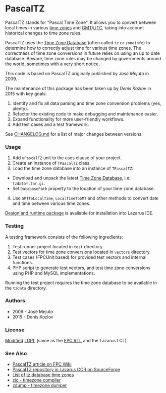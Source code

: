 # PascalTZ

PascalTZ stands for "Pascal Time Zone". It allows you to convert between local times in various [time zones](http://en.wikipedia.org/wiki/Time_zone) and [GMT](http://en.wikipedia.org/wiki/Gmt)/[UTC](http://en.wikipedia.org/wiki/Coordinated_Universal_Time), taking into account historical changes to time zone rules.

PascalTZ uses the [Time Zone Database](https://www.iana.org/time-zones) (often called `tz` or `zoneinfo`) to determine how to correctly adjust time for various time zones. The correctness of time zone conversions in future relies on using an up to date database. Beware, time zone rules may be changed by governments around the world, sometimes with a very short notice.

This code is based on PascalTZ originally published by *José Mejuto* in 2009.

The maintenance of this package has been taken up by *Denis Kozlov* in 2015 with key goals:

1. Identify and fix all data parsing and time zone conversion problems (yes, plenty).
2. Refactor the existing code to make debugging and maintenance easier.
3. Expand functionality for more user-friendly workflows.
4. Add test cases and a test framework.

See [CHANGELOG.md](CHANGELOG.md) for a list of major changes between versions.

### Usage

1. Add `uPascalTZ` unit to the uses clause of your project.
2. Create an instance of `TPascalTZ` class.
3. Load the time zone database into an instance of `TPascalTZ`:
  - Download and unpack the latest [Time Zone Database](https://www.iana.org/time-zones), i.e. `tzdata*.tar.gz`.
  - Set `DatabasePath` property to the location of your time zone database.
4. Use `GMTToLocalTime`, `LocalTimeToGMT` and other methods to convert date and time between various time zones.

[Design and runtime package](package) is available for installation into Lazarus IDE. 

### Testing

A testing framework consists of the following ingredients:

1. Test runner project located in `test` directory.
2. Test vectors for time zone conversions located in `vectors` directory.
3. Test cases (FPCUnit based) for provided test vectors and internal functions.
4. PHP script to generate test vectors, and test time zone conversions using PHP and MySQL implementations.

Running the test project requires the time zone database to be available in the `tzdata` directory.

### Authors

- 2009 - José Mejuto
- 2015 - Denis Kozlov

### License

[Modified](COPYING.modifiedLGPL.txt)
[LGPL](COPYING.LGPL.txt) (same as the [FPC RTL](http://wiki.freepascal.org/FPC_modified_LGPL) and the Lazarus LCL).

### See Also

- [PascalTZ article on FPC Wiki](http://wiki.freepascal.org/PascalTZ)
- [PascalTZ repository in Lazarus CCR on SourceForge](http://sourceforge.net/projects/lazarus-ccr/files/PascalTZ/)
- [List of tz database time zones](https://en.wikipedia.org/wiki/List_of_tz_database_time_zones)
- [zic - timezone compiler](http://linux.die.net/man/8/zic)
- [zdump - timezone dumper](http://linux.die.net/man/8/zdump)
